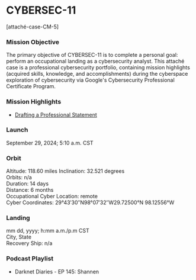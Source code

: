 # CYBERSEC-11
[attaché-case-CM-5]

### Mission Objective
The primary objective of CYBERSEC-11 is to complete a personal goal: perform an occupational landing as a cybersecurity analyst.  This attaché case is a professional cybersecurity portfolio, containing mission highlights (acquired skills, knowledge, and accomplishments) during the cyberspace exploration of cybersecurity via Google's Cybersecurity Professional Certificate Program.

### Mission Highlights
- <a href="drafting-professional-statement.md" target="_blank">Drafting a Professional Statement</a>

### Launch
September 29, 2024; 5:10 a.m. CST

### Orbit
Altitude: 118.60 miles
Inclination: 32.521 degrees<br>
Orbits: n/a <br>
Duration: 14 days <br>
Distance: 6 months <br>
Occupational Cyber Location: remote <br>
Cyber Coordinates: 29°43′30″N98°07′32″W29.72500°N 98.12556°W

### Landing
mm dd, yyyy; h:mm a.m./p.m CST <br>
City, State <br>
Recovery Ship: n/a

### Podcast Playlist
- Darknet Diaries - EP 145: Shannen



